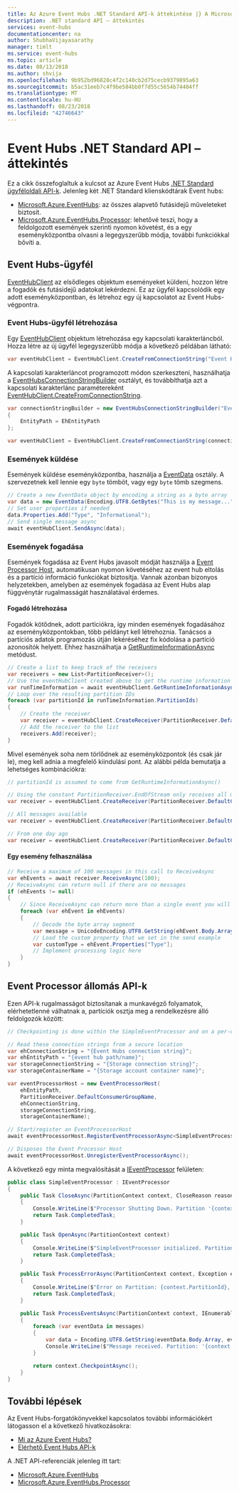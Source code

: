 ```yaml
---
title: Az Azure Event Hubs .NET Standard API-k áttekintése |} A Microsoft Docs
description: .NET standard API – áttekintés
services: event-hubs
documentationcenter: na
author: ShubhaVijayasarathy
manager: timlt
ms.service: event-hubs
ms.topic: article
ms.date: 08/13/2018
ms.author: shvija
ms.openlocfilehash: 9b952bd96828c4f2c140cb2d75cecb9379895a63
ms.sourcegitcommit: b5ac31eeb7c4f9be584bb0f7d55c5654b74404ff
ms.translationtype: MT
ms.contentlocale: hu-HU
ms.lasthandoff: 08/23/2018
ms.locfileid: "42746643"
---
```

# <a name="event-hubs-net-standard-api-overview"></a>Event Hubs .NET Standard API – áttekintés

Ez a cikk összefoglaltuk a kulcsot az Azure Event Hubs [.NET Standard ügyféloldali API-k](https://www.nuget.org/packages/Microsoft.Azure.EventHubs/). Jelenleg két .NET Standard klienskódtárak Event hubs:

* [Microsoft.Azure.EventHubs](/dotnet/api/microsoft.azure.eventhubs): az összes alapvető futásidejű műveleteket biztosít.
* [Microsoft.Azure.EventHubs.Processor](/dotnet/api/microsoft.azure.eventhubs.processor): lehetővé teszi, hogy a feldolgozott események szerinti nyomon követést, és a egy eseményközpontba olvasni a legegyszerűbb módja, további funkciókkal bővíti a.

## <a name="event-hubs-client"></a>Event Hubs-ügyfél

[EventHubClient](/dotnet/api/microsoft.azure.eventhubs.eventhubclient) az elsődleges objektum eseményeket küldeni, hozzon létre a fogadók és futásidejű adatokat lekérdezni. Ez az ügyfél kapcsolódik egy adott eseményközpontban, és létrehoz egy új kapcsolatot az Event Hubs-végpontra.

### <a name="create-an-event-hubs-client"></a>Event Hubs-ügyfél létrehozása

Egy [EventHubClient](/dotnet/api/microsoft.azure.eventhubs.eventhubclient) objektum létrehozása egy kapcsolati karakterláncból. Hozza létre az új ügyfél legegyszerűbb módja a következő példában látható:

```csharp
var eventHubClient = EventHubClient.CreateFromConnectionString("Event Hubs connection string");
```

A kapcsolati karakterláncot programozott módon szerkeszteni, használhatja a [EventHubsConnectionStringBuilder](/dotnet/api/microsoft.azure.eventhubs.eventhubsconnectionstringbuilder) osztályt, és továbbíthatja azt a kapcsolati karakterlánc paramétereként [EventHubClient.CreateFromConnectionString](/dotnet/api/microsoft.azure.eventhubs.eventhubclient#Microsoft_Azure_EventHubs_EventHubClient_CreateFromConnectionString_System_String_).

```csharp
var connectionStringBuilder = new EventHubsConnectionStringBuilder("Event Hubs connection string")
{
    EntityPath = EhEntityPath
};

var eventHubClient = EventHubClient.CreateFromConnectionString(connectionStringBuilder.ToString());
```

### <a name="send-events"></a>Események küldése

Események küldése eseményközpontba, használja a [EventData](/dotnet/api/microsoft.azure.eventhubs.eventdata) osztály. A szervezetnek kell lennie egy `byte` tömböt, vagy egy `byte` tömb szegmens.

```csharp
// Create a new EventData object by encoding a string as a byte array
var data = new EventData(Encoding.UTF8.GetBytes("This is my message..."));
// Set user properties if needed
data.Properties.Add("Type", "Informational");
// Send single message async
await eventHubClient.SendAsync(data);
```

### <a name="receive-events"></a>Események fogadása

Események fogadása az Event Hubs javasolt módját használja a [Event Processor Host](#event-processor-host-apis), automatikusan nyomon követéséhez az event hub eltolás és a partíció információ funkciókat biztosítja. Vannak azonban bizonyos helyzetekben, amelyben az események fogadása az Event Hubs alap függvénytár rugalmasságát használatával érdemes.

#### <a name="create-a-receiver"></a>Fogadó létrehozása

Fogadók kötődnek, adott partíciókra, így minden események fogadásához az eseményközpontokban, több példányt kell létrehoznia. Tanácsos a partíciós adatok programozás útján lekéréséhez fix kódolása a partíció azonosítók helyett. Ehhez használhatja a [GetRuntimeInformationAsync](/dotnet/api/microsoft.azure.eventhubs.eventhubclient#Microsoft_Azure_EventHubs_EventHubClient_GetRuntimeInformationAsync) metódust.

```csharp
// Create a list to keep track of the receivers
var receivers = new List<PartitionReceiver>();
// Use the eventHubClient created above to get the runtime information
var runTimeInformation = await eventHubClient.GetRuntimeInformationAsync();
// Loop over the resulting partition IDs
foreach (var partitionId in runTimeInformation.PartitionIds)
{
    // Create the receiver
    var receiver = eventHubClient.CreateReceiver(PartitionReceiver.DefaultConsumerGroupName, partitionId, PartitionReceiver.EndOfStream);
    // Add the receiver to the list
    receivers.Add(receiver);
}
```

Mivel események soha nem törlődnek az eseményközpontok (és csak jár le), meg kell adnia a megfelelő kiindulási pont. Az alábbi példa bemutatja a lehetséges kombinációkra:

```csharp
// partitionId is assumed to come from GetRuntimeInformationAsync()

// Using the constant PartitionReceiver.EndOfStream only receives all messages from this point forward.
var receiver = eventHubClient.CreateReceiver(PartitionReceiver.DefaultConsumerGroupName, partitionId, PartitionReceiver.EndOfStream);

// All messages available
var receiver = eventHubClient.CreateReceiver(PartitionReceiver.DefaultConsumerGroupName, partitionId, "-1");

// From one day ago
var receiver = eventHubClient.CreateReceiver(PartitionReceiver.DefaultConsumerGroupName, partitionId, DateTime.Now.AddDays(-1));
```

#### <a name="consume-an-event"></a>Egy esemény felhasználása

```csharp
// Receive a maximum of 100 messages in this call to ReceiveAsync
var ehEvents = await receiver.ReceiveAsync(100);
// ReceiveAsync can return null if there are no messages
if (ehEvents != null)
{
    // Since ReceiveAsync can return more than a single event you will need a loop to process
    foreach (var ehEvent in ehEvents)
    {
        // Decode the byte array segment
        var message = UnicodeEncoding.UTF8.GetString(ehEvent.Body.Array);
        // Load the custom property that we set in the send example
        var customType = ehEvent.Properties["Type"];
        // Implement processing logic here
    }
}       
```

## <a name="event-processor-host-apis"></a>Event Processor állomás API-k

Ezen API-k rugalmasságot biztosítanak a munkavégző folyamatok, elérhetetlenné válhatnak a, partíciók osztja meg a rendelkezésre álló feldolgozók között:

```csharp
// Checkpointing is done within the SimpleEventProcessor and on a per-consumerGroup per-partition basis, workers resume from where they last left off.

// Read these connection strings from a secure location
var ehConnectionString = "{Event Hubs connection string}";
var ehEntityPath = "{event hub path/name}";
var storageConnectionString = "{Storage connection string}";
var storageContainerName = "{Storage account container name}";

var eventProcessorHost = new EventProcessorHost(
    ehEntityPath,
    PartitionReceiver.DefaultConsumerGroupName,
    ehConnectionString,
    storageConnectionString,
    storageContainerName);

// Start/register an EventProcessorHost
await eventProcessorHost.RegisterEventProcessorAsync<SimpleEventProcessor>();

// Disposes the Event Processor Host
await eventProcessorHost.UnregisterEventProcessorAsync();
```

A következő egy minta megvalósítását a [IEventProcessor](/dotnet/api/microsoft.azure.eventhubs.processor.ieventprocessor) felületen:

```csharp
public class SimpleEventProcessor : IEventProcessor
{
    public Task CloseAsync(PartitionContext context, CloseReason reason)
    {
        Console.WriteLine($"Processor Shutting Down. Partition '{context.PartitionId}', Reason: '{reason}'.");
        return Task.CompletedTask;
    }

    public Task OpenAsync(PartitionContext context)
    {
        Console.WriteLine($"SimpleEventProcessor initialized. Partition: '{context.PartitionId}'");
        return Task.CompletedTask;
    }

    public Task ProcessErrorAsync(PartitionContext context, Exception error)
    {
        Console.WriteLine($"Error on Partition: {context.PartitionId}, Error: {error.Message}");
        return Task.CompletedTask;
    }

    public Task ProcessEventsAsync(PartitionContext context, IEnumerable<EventData> messages)
    {
        foreach (var eventData in messages)
        {
            var data = Encoding.UTF8.GetString(eventData.Body.Array, eventData.Body.Offset, eventData.Body.Count);
            Console.WriteLine($"Message received. Partition: '{context.PartitionId}', Data: '{data}'");
        }

        return context.CheckpointAsync();
    }
}
```

## <a name="next-steps"></a>További lépések

Az Event Hubs-forgatókönyvekkel kapcsolatos további információkért látogasson el a következő hivatkozásokra:

* [Mi az Azure Event Hubs?](event-hubs-what-is-event-hubs.md)
* [Elérhető Event Hubs API-k](event-hubs-api-overview.md)

A .NET API-referenciák jelenleg itt tart:

* [Microsoft.Azure.EventHubs](/dotnet/api/microsoft.azure.eventhubs)
* [Microsoft.Azure.EventHubs.Processor](/dotnet/api/microsoft.azure.eventhubs.processor)